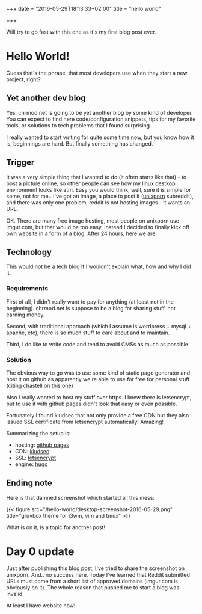 +++
date = "2016-05-29T18:13:33+02:00"
title = "hello world"

+++

Will try to go fast with this one as it's my first blog post ever.

# Hello World!

Guess that's the phrase, that most developers use when they start a new project, right?

## Yet another dev blog

Yes, chrmod.net is going to be yet another blog by some kind of developer. You can expect to find here code/configuration snippets, tips for my favorite tools, or solutions to tech problems that I found surprising.

I really wanted to start writing for quite some time now, but you know how it is, beginnings are hard. But finally something has changed.

## Trigger

It was a very simple thing that I wanted to do (it often starts like that) - to post a picture online, so other people can see how my linux destkop environment looks like atm. Easy you would think, well, sure it is simple for some, not for me.. I've got an image, a place to post it ([unixporn](https://www.reddit.com/r/unixporn) subreddit), and there was only one problem, reddit is not hosting images - it wants an URL.

OK. There are many free image hosting, most people on unixporn use imgur.com, but that would be too easy.
Instead I decided to finally kick off own website in a form of a blog. After 24 hours, here we are.

## Technology

This would not be a tech blog if I wouldn't explain what, how and why I did it.

### Requirements

First of all, I didn't really want to pay for anything (at least not in the beginning). chrmod.net is suppose to be a blog for sharing stuff, not earning money.

Second, with traditional approach (which I assume is wordpress + mysql + apache, etc), there is so much stuff to care about and to maintain.

Third, I do like to write code and tend to avoid CMSs as much as possible.

### Solution

The obvious way to go was to use some kind of static page generator and host it on github as apparently we're able to use for free for personal stuff (citing chastell on [this one](https://twitter.com/chastell/status/736926755999617024))

Also I really wanted to host my stuff over https. I knew there is letsencrypt, but to use it with github pages didn't look that easy or even possible.

Fortunately I found kludsec that not only provide a free CDN but they also issued SSL certificate from letsencrypt automatically! Amazing!

Summarizing the setup is:

* hosting: [github pages](https://pages.github.com/)
* CDN: [kludsec](https://kloudsec.com/)
* SSL: [letsencrypt](https://letsencrypt.org/)
* engine: [hugo](http://gohugo.io/)

## Ending note

Here is that damned screenshot which started all this mess:

{{< figure src="/hello-world/desktop-screenshot-2016-05-29.png" title="gruvbox theme for i3wm, vim and tmux" >}}

What is on it, is a topic for another post!

# Day 0 update

Just after publishing this blog post, I've tried to share the screenshot on unixporn. And.. no success here. Today I've learned that Reddit submitted URLs must come from a short list of approved domains (imgur.com is obviously on it). The whole reason that pushed me to start a blog was invalid.

At least I have website now!
